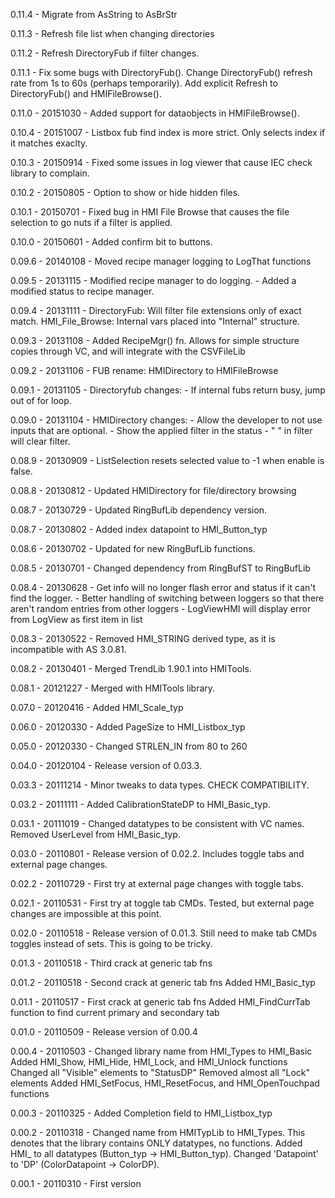 0.11.4 - Migrate from AsString to AsBrStr

0.11.3 - Refresh file list when changing directories

0.11.2 - Refresh DirectoryFub if filter changes. 

0.11.1 - Fix some bugs with DirectoryFub().
			Change DirectoryFub() refresh rate from 1s to 60s (perhaps temporarily).
			Add explicit Refresh to DirectoryFub() and HMIFileBrowse().

0.11.0 - 20151030 - Added support for dataobjects in HMIFileBrowse().

0.10.4 - 20151007 - Listbox fub find index is more strict. Only selects index if it matches exaclty.

0.10.3 - 20150914 - Fixed some issues in log viewer that cause IEC check library to complain.

0.10.2 - 20150805 - Option to show or hide hidden files.

0.10.1 - 20150701 - Fixed bug in HMI File Browse that causes the file selection to go nuts if a filter is applied.

0.10.0 - 20150601 - Added confirm bit to buttons. 

0.09.6 - 20140108 - Moved recipe manager logging to LogThat functions

0.09.5 - 20131115 - Modified recipe manager to do logging.
				  - Added a modified status to recipe manager.

0.09.4 - 20131111 - DirectoryFub: Will filter file extensions only of exact match. 
					HMI_File_Browse: Internal vars placed into "Internal" structure.

0.09.3 - 20131108 - Added RecipeMgr() fn. Allows for simple structure copies through VC, and will integrate with the CSVFileLib

0.09.2 - 20131106 - FUB rename: HMIDirectory to HMIFileBrowse

0.09.1 - 20131105 - Directoryfub changes:
				  - If internal fubs return busy, jump out of for loop.

0.09.0 - 20131104 - HMIDirectory changes:
				  - Allow the developer to not use inputs that are optional.
				  - Show the applied filter in the status
				  - " " in filter will clear filter.

0.08.9 - 20130909 - ListSelection resets selected value to -1 when enable is false.

0.08.8 - 20130812 - Updated HMIDirectory for file/directory browsing

0.08.7 - 20130729 - Updated RingBufLib dependency version.

0.08.7 - 20130802 - Added index datapoint to HMI_Button_typ

0.08.6 - 20130702 - Updated for new RingBufLib functions.

0.08.5 - 20130701 - Changed dependency from RingBufST to RingBufLib

0.08.4 - 20130628 - Get info will no longer flash error and status if it can't find the logger.
				  - Better handling of switching between loggers so that there aren't random entries from other loggers
				  - LogViewHMI will display error from LogView as first item in list
				  
0.08.3 - 20130522 - Removed HMI_STRING derived type, as it is incompatible with AS 3.0.81.

0.08.2 - 20130401 - Merged TrendLib 1.90.1 into HMITools.

0.08.1 - 20121227 - Merged with HMITools library.

0.07.0 - 20120416 - Added HMI_Scale_typ

0.06.0 - 20120330 - Added PageSize to HMI_Listbox_typ

0.05.0 - 20120330 - Changed STRLEN_IN from 80 to 260

0.04.0 - 20120104 - Release version of 0.03.3.

0.03.3 - 20111214 - Minor tweaks to data types. CHECK COMPATIBILITY.

0.03.2 - 20111111 - Added CalibrationStateDP to HMI_Basic_typ.

0.03.1 - 20111019 - Changed datatypes to be consistent with VC names.
			Removed UserLevel from HMI_Basic_typ.

0.03.0 - 20110801 - Release version of 0.02.2. Includes toggle tabs and external page changes.

0.02.2 - 20110729 - First try at external page changes with toggle tabs.

0.02.1 - 20110531 - First try at toggle tab CMDs.
			Tested, but external page changes are impossible at this point.

0.02.0 - 20110518 - Release version of 0.01.3.
			Still need to make tab CMDs toggles instead of sets. This is going to be tricky.

0.01.3 - 20110518 - Third crack at generic tab fns

0.01.2 - 20110518 - Second crack at generic tab fns
			Added HMI_Basic_typ

0.01.1 - 20110517 - First crack at generic tab fns
			Added HMI_FindCurrTab function to find current primary and secondary tab

0.01.0 - 20110509 - Release version of 0.00.4

0.00.4 - 20110503 - Changed library name from HMI_Types to HMI_Basic
			Added HMI_Show, HMI_Hide, HMI_Lock, and HMI_Unlock functions
			Changed all "Visible" elements to "StatusDP"
			Removed almost all "Lock" elements
			Added HMI_SetFocus, HMI_ResetFocus, and HMI_OpenTouchpad functions

0.00.3 - 20110325 - Added Completion field to HMI_Listbox_typ

0.00.2 - 20110318 - Changed name from HMITypLib to HMI_Types. 
			This denotes that the library contains ONLY datatypes, no functions.
			Added HMI_ to all datatypes (Button_typ -> HMI_Button_typ).
			Changed 'Datapoint' to 'DP' (ColorDatapoint -> ColorDP).

0.00.1 - 20110310 - First version
